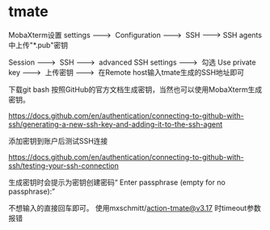 # tmate
MobaXterm设置
settings --->  Configuration --->  SSH ---> SSH agents中上传"*.pub"密钥


Session --->  SSH --->  advanced SSH settings --->  勾选 Use private key --->  上传密钥 --->  在Remote host输入tmate生成的SSH地址即可


下载git bash
按照GitHub的官方文档生成密钥，当然也可以使用MobaXterm生成密钥。

https://docs.github.com/en/authentication/connecting-to-github-with-ssh/generating-a-new-ssh-key-and-adding-it-to-the-ssh-agent

添加密钥到账户后测试SSH连接

https://docs.github.com/en/authentication/connecting-to-github-with-ssh/testing-your-ssh-connection

生成密钥时会提示为密钥创建密码“ Enter passphrase (empty for no passphrase):”

不想输入的直接回车即可。
使用mxschmitt/action-tmate@v3.17 时timeout参数报错
